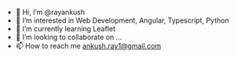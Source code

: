 - 👋 Hi, I’m @rayankush
- 👀 I’m interested in Web Development, Angular, Typescript, Python
- 🌱 I’m currently learning Leaflet
- 💞️ I’m looking to collaborate on ...
- 📫 How to reach me ankush.ray1@gmail.com

<!---
rayankush/rayankush is a ✨ special ✨ repository because its `README.md` (this file) appears on your GitHub profile.
You can click the Preview link to take a look at your changes.
--->
